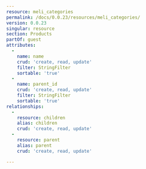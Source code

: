 ```yaml
---
resource: meli_categories
permalink: /docs/0.0.23/resources/meli_categories/
version: 0.0.23
singular: resource
section: Products
partOf: guest
attributes:
  -
    name: name
    crud: 'create, read, update'
    filter: StringFilter
    sortable: 'true'
  -
    name: parent_id
    crud: 'create, read, update'
    filter: StringFilter
    sortable: 'true'
relationships:
  -
    resource: children
    alias: children
    crud: 'create, read, update'
  -
    resource: parent
    alias: parent
    crud: 'create, read, update'

---
```

